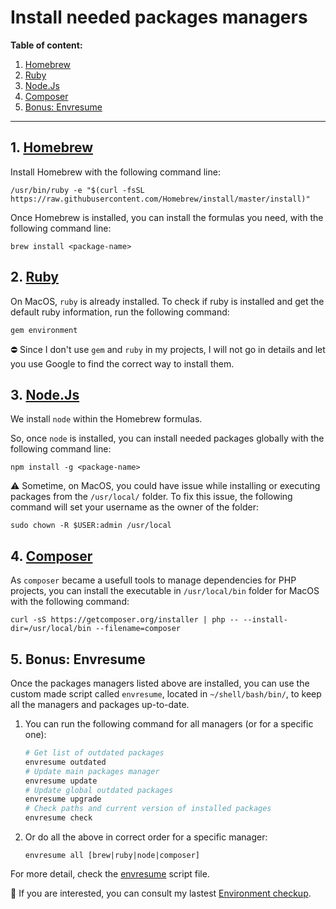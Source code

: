 # Install needed packages managers

**Table of content:**

1. [Homebrew](#1-homebrew)
1. [Ruby](#2-ruby)
1. [Node.Js](#3-node.js)
1. [Composer](#4-composer)
1. [Bonus: Envresume](#5-bonus-envresume)

---

## 1. [Homebrew](http://brew.sh/)

Install Homebrew with the following command line:

```
/usr/bin/ruby -e "$(curl -fsSL https://raw.githubusercontent.com/Homebrew/install/master/install)"
```

Once Homebrew is installed, you can install the formulas you need, with the following command line:

```
brew install <package-name>
```

## 2. [Ruby](https://www.ruby-lang.org/)

On MacOS, `ruby` is already installed. To check if ruby is installed and get the default ruby information, run the following command:

```
gem environment
```

:no_entry: Since I don't use `gem` and `ruby` in my projects, I will not go in details and let you use Google to find the correct way to install them.

## 3. [Node.Js](http://nodejs.org/)

We install `node` within the Homebrew formulas.

So, once `node` is installed, you can install needed packages globally with the following command line:

```
npm install -g <package-name>
```

:warning: Sometime, on MacOS, you could have issue while installing or executing packages from the `/usr/local/` folder. To fix this issue, the following command will set your username as the owner of the folder:

```
sudo chown -R $USER:admin /usr/local
```

## 4. [Composer](https://getcomposer.org/)

As `composer` became a usefull tools to manage dependencies for PHP projects, you can install the executable in `/usr/local/bin` folder for MacOS with the following command:

```
curl -sS https://getcomposer.org/installer | php -- --install-dir=/usr/local/bin --filename=composer
```

## 5. Bonus: Envresume

Once the packages managers listed above are installed, you can use the custom made script called `envresume`, located in `~/shell/bash/bin/`, to keep all the managers and packages up-to-date.

1. You can run the following command for all managers (or for a specific one):

    ```bash
    # Get list of outdated packages
    envresume outdated
    # Update main packages manager
    envresume update
    # Update global outdated packages
    envresume upgrade
    # Check paths and current version of installed packages
    envresume check
    ```

1. Or do all the above in correct order for a specific manager:

    ```
    envresume all [brew|ruby|node|composer]
    ```

For more detail, check the [envresume](../shell/bash/bin/envresume) script file.

:notebook: If you are interested, you can consult my lastest [Environment checkup](../docs/envresume-checkup.md).
